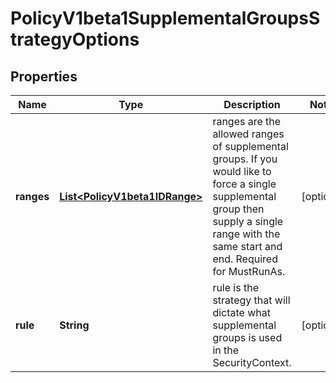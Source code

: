 
# PolicyV1beta1SupplementalGroupsStrategyOptions

## Properties
Name | Type | Description | Notes
------------ | ------------- | ------------- | -------------
**ranges** | [**List&lt;PolicyV1beta1IDRange&gt;**](PolicyV1beta1IDRange.md) | ranges are the allowed ranges of supplemental groups.  If you would like to force a single supplemental group then supply a single range with the same start and end. Required for MustRunAs. |  [optional]
**rule** | **String** | rule is the strategy that will dictate what supplemental groups is used in the SecurityContext. |  [optional]



